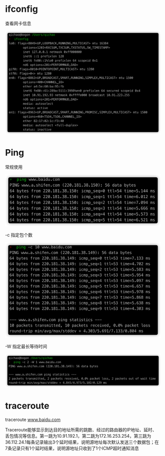 # ifconfig

查看网卡信息

![image-20200514105119600](./image-20200514105119600.png)

# Ping

常规使用

![image-20200514105255506](./image-20200514105255506.png)

-c 指定包个数

![image-20200514105522257](./image-20200514105522257.png)

-W 指定最长等待时间

![image-20200514105627400](./image-20200514105627400.png)

# traceroute

traceroute www.baidu.com



Traceroute能够显示到达目的地址所需的跳数、经过的路由器的IP地址、延时、丢包情况等信息。第一跳为10.91.192.1，第二跳为172.16.253.254，第三跳为36.112.24.1每条记录输出3个延时结果，说明源地址每次默认发送三个数据包；在7条记录只有1个延时结果，说明源地址只收到了1个ICMP超时通知消息